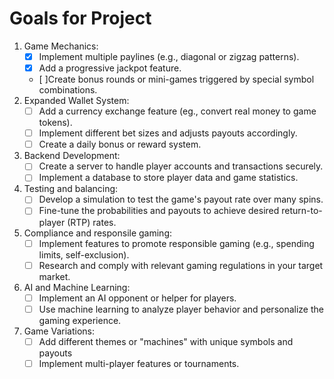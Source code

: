 # Goals for Project
1. Game Mechanics:
    - [X] Implement multiple paylines (e.g., diagonal or zigzag patterns).
    - [X] Add a progressive jackpot feature.
    - [ ]Create bonus rounds or mini-games triggered by special symbol combinations.
2. Expanded Wallet System:
    - [ ] Add a currency exchange feature (eg., convert real money to game tokens).
    - [ ] Implement different bet sizes and adjusts payouts accordingly.
    - [ ] Create a daily bonus or reward system.
3. Backend Development:
    - [ ] Create a server to handle player accounts and transactions securely.
    - [ ] Implement a database to store player data and game statistics.
4. Testing and balancing:
    - [ ] Develop a simulation to test the game's payout rate over many spins.
    - [ ] Fine-tune the probabilities and payouts to achieve desired return-to-player (RTP) rates.
5. Compliance and responsile gaming:
    - [ ] Implement features to promote responsible gaming (e.g., spending limits, self-exclusion).
    - [ ] Research and comply with relevant gaming regulations in your target market.
6. AI and Machine Learning:
    - [ ] Implement an AI opponent or helper for players.
    - [ ] Use machine learning to analyze player behavior and personalize the gaming experience.
7. Game Variations:
    - [ ] Add different themes or "machines" with unique symbols and payouts
    - [ ] Implement multi-player features or tournaments.